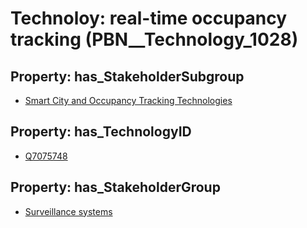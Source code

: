 # Technoloy: __real-time occupancy tracking__ (PBN__Technology_1028)

## Property: has_StakeholderSubgroup

* [Smart City and Occupancy Tracking Technologies](PBN__TechSubgroup_150)

## Property: has_TechnologyID

* [Q7075748](Q7075748)

## Property: has_StakeholderGroup

* [Surveillance systems](PBN__TechGroup_6)

